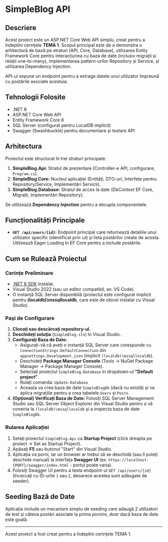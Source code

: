 # SimpleBlog API

## Descriere

Acest proiect este un ASP.NET Core Web API simplu, creat pentru a îndeplini cerințele **TEMA 1**. Scopul principal este de a demonstra o arhitectură de bază pe straturi (API, Core, Database), utilizarea Entity Framework Core pentru interacțiunea cu baza de date (inclusiv migrații și relații one-to-many), implementarea pattern-urilor Repository și Service, și utilizarea Dependency Injection.

API-ul expune un endpoint pentru a extrage datele unui utilizator împreună cu postările asociate acestuia.

## Tehnologii Folosite

*   .NET 8
*   ASP.NET Core Web API
*   Entity Framework Core 8
*   SQL Server (configurat pentru LocalDB implicit)
*   Swagger (Swashbuckle) pentru documentare și testare API

## Arhitectura

Proiectul este structurat în trei straturi principale:

1.  **SimpleBlog.Api:** Stratul de prezentare (Controller-e API, configurare, `Program.cs`).
2.  **SimpleBlog.Core:** Nucleul aplicației (Entități, DTO-uri, Interfețe pentru Repository/Service, Implementări Servicii).
3.  **SimpleBlog.Database:** Stratul de acces la date (DbContext EF Core, Migrații, Implementări Repository).

Se utilizează **Dependency Injection** pentru a decupla componentele.

## Funcționalități Principale

*   **`GET /api/users/{id}`:** Endpoint principal care returnează detaliile unui utilizator specific (identificat prin `id`) și lista postărilor create de acesta. Utilizează Eager Loading în EF Core pentru a include postările.

## Cum se Rulează Proiectul

### Cerințe Preliminare

*   [.NET 8 SDK](https://dotnet.microsoft.com/en-us/download/dotnet/8.0) instalat.
*   Visual Studio 2022 (sau un editor compatibil, ex: VS Code).
*   O instanță SQL Server disponibilă (proiectul este configurat implicit pentru **(localdb)\mssqllocaldb**, care este de obicei instalat cu Visual Studio).

### Pași de Configurare

1.  **Clonați sau descărcați repository-ul.**
2.  **Deschideți soluția** (`SimpleBlog.sln`) în Visual Studio.
3.  **Configurați Baza de Date:**
    *   Asigurați-vă că aveți o instanță SQL Server care corespunde cu `ConnectionStrings:DefaultConnection` din `appsettings.Development.json` (implicit `(localdb)\mssqllocaldb`).
    *   Deschideți **Package Manager Console** (Tools -> NuGet Package Manager -> Package Manager Console).
    *   Selectați proiectul `SimpleBlog.Database` în dropdown-ul **"Default project"**.
    *   Rulați comanda: `Update-Database`
    *   Aceasta va crea baza de date `SimpleBlogDb` (dacă nu există) și va aplica migrațiile pentru a crea tabelele `Users` și `Posts`.
4.  **(Opțional) Verificați Baza de Date:** Folosiți SQL Server Management Studio sau SQL Server Object Explorer din Visual Studio pentru a vă conecta la `(localdb)\mssqllocaldb` și a inspecta baza de date `SimpleBlogDb`.

### Rularea Aplicației

1.  Setați proiectul `SimpleBlog.Api` ca **Startup Project** (click dreapta pe proiect -> Set as Startup Project).
2.  Apăsați **F5** sau butonul "Start" din Visual Studio.
3.  Aplicația va porni, iar un browser ar trebui să se deschidă (sau îl puteți deschide manual) la interfața **Swagger UI** (ex: `https://localhost:{PORT}/swagger/index.html` - portul poate varia).
4.  Folosiți Swagger UI pentru a testa endpoint-ul `GET /api/users/{id}` (încercați cu ID-urile `1` sau `2`, deoarece acestea sunt adăugate de seeder).

## Seeding Bază de Date

Aplicația include un mecanism simplu de seeding care adaugă 2 utilizatori de test și câteva postări asociate la prima pornire, *doar* dacă baza de date este goală.

---

Acest proiect a fost creat pentru a îndeplini cerințele TEMA 1.
